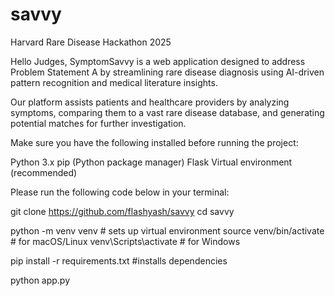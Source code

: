 # savvy
Harvard Rare Disease Hackathon 2025


Hello Judges,
SymptomSavvy is a web application designed to address Problem Statement A by 
streamlining rare disease diagnosis using AI-driven pattern recognition and 
medical literature insights.

Our platform assists patients and healthcare providers by analyzing symptoms,
comparing them to a vast rare disease database, and generating potential 
matches for further investigation.


Make sure you have the following installed before running the project:

Python 3.x
pip (Python package manager)
Flask
Virtual environment (recommended)


Please run the following code below in your terminal:

git clone https://github.com/flashyash/savvy
cd savvy

python -m venv venv       # sets up virtual environment
source venv/bin/activate  # for macOS/Linux
venv\Scripts\activate     # for Windows


pip install -r requirements.txt   #installs dependencies

python app.py


